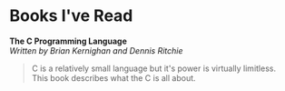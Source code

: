 # Books I've Read

**The C Programming Language**  
*Written by Brian Kernighan and Dennis Ritchie*  
> C is a relatively small language but it's power is virtually limitless.  
> This book describes what the C is all about.  

